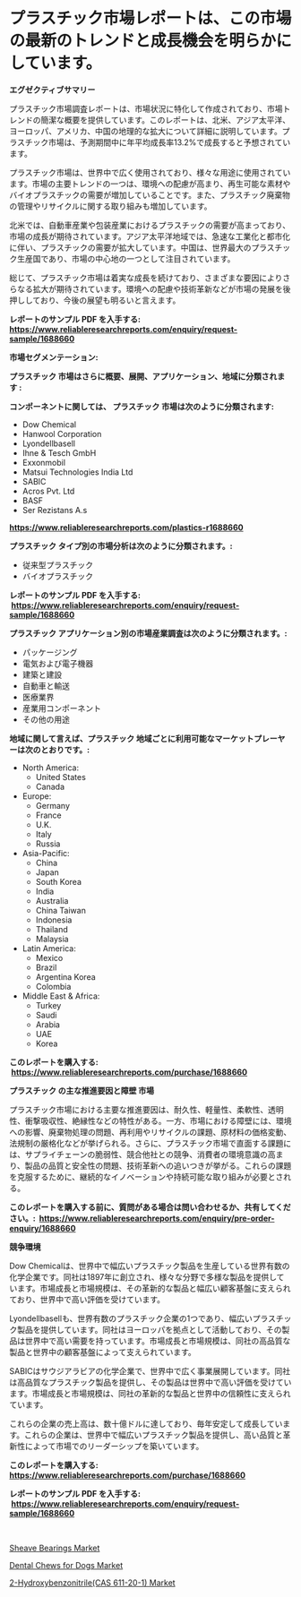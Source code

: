 <p><h1>プラスチック市場レポートは、この市場の最新のトレンドと成長機会を明らかにしています。</h1></p><p><strong>エグゼクティブサマリー</strong></p>
<p><p>プラスチック市場調査レポートは、市場状況に特化して作成されており、市場トレンドの簡潔な概要を提供しています。このレポートは、北米、アジア太平洋、ヨーロッパ、アメリカ、中国の地理的な拡大について詳細に説明しています。プラスチック市場は、予測期間中に年平均成長率13.2%で成長すると予想されています。</p><p>プラスチック市場は、世界中で広く使用されており、様々な用途に使用されています。市場の主要トレンドの一つは、環境への配慮が高まり、再生可能な素材やバイオプラスチックの需要が増加していることです。また、プラスチック廃棄物の管理やリサイクルに関する取り組みも増加しています。</p><p>北米では、自動車産業や包装産業におけるプラスチックの需要が高まっており、市場の成長が期待されています。アジア太平洋地域では、急速な工業化と都市化に伴い、プラスチックの需要が拡大しています。中国は、世界最大のプラスチック生産国であり、市場の中心地の一つとして注目されています。</p><p>総じて、プラスチック市場は着実な成長を続けており、さまざまな要因によりさらなる拡大が期待されています。環境への配慮や技術革新などが市場の発展を後押ししており、今後の展望も明るいと言えます。</p></p>
<p><strong>レポートのサンプル PDF を入手する: <a href="https://www.reliableresearchreports.com/enquiry/request-sample/1688660">https://www.reliableresearchreports.com/enquiry/request-sample/1688660</a></strong></p>
<p><strong>市場セグメンテーション:</strong></p>
<p><strong> プラスチック 市場はさらに概要、展開、アプリケーション、地域に分類されます :</strong></p>
<p><strong>コンポーネントに関しては、 プラスチック 市場は次のように分類されます: &nbsp;</strong></p>
<p><ul><li>Dow Chemical</li><li>Hanwool Corporation</li><li>Lyondellbasell</li><li>Ihne & Tesch GmbH</li><li>Exxonmobil</li><li>Matsui Technologies India Ltd</li><li>SABIC</li><li>Acros Pvt. Ltd</li><li>BASF</li><li>Ser Rezistans A.s</li></ul></p>
<p><strong><a href="https://www.reliableresearchreports.com/plastics-r1688660">https://www.reliableresearchreports.com/plastics-r1688660</a></strong></p>
<p><strong> プラスチック タイプ別の市場分析は次のように分類されます。:</strong></p>
<p><ul><li>従来型プラスチック</li><li>バイオプラスチック</li></ul></p>
<p><strong>レポートのサンプル PDF を入手する: &nbsp;<a href="https://www.reliableresearchreports.com/enquiry/request-sample/1688660">https://www.reliableresearchreports.com/enquiry/request-sample/1688660</a></strong></p>
<p><strong> プラスチック アプリケーション別の市場産業調査は次のように分類されます。:</strong></p>
<p><ul><li>パッケージング</li><li>電気および電子機器</li><li>建築と建設</li><li>自動車と輸送</li><li>医療業界</li><li>産業用コンポーネント</li><li>その他の用途</li></ul></p>
<p><strong>地域に関して言えば、プラスチック 地域ごとに利用可能なマーケットプレーヤーは次のとおりです。:</strong></p>
<p><ul>
    <li>
        North America:
        <ul>
            <li>United States</li>
            <li>Canada</li>
        </ul>
    </li>
    <li>
        Europe:
        <ul>
            <li>Germany</li>
            <li>France</li>
            <li>U.K.</li>
            <li>Italy</li>
            <li>Russia</li>
        </ul>
    </li>
    <li>
        Asia-Pacific:
        <ul>
            <li>China</li>
            <li>Japan</li>
            <li>South Korea</li>
            <li>India</li>
            <li>Australia</li>
            <li>China Taiwan</li>
            <li>Indonesia</li>
            <li>Thailand</li>
            <li>Malaysia</li>
        </ul>
    </li>
    <li>
        Latin America:
        <ul>
            <li>Mexico</li>
            <li>Brazil</li>
            <li>Argentina Korea</li>
            <li>Colombia</li>
        </ul>
    </li>
    <li>
        Middle East & Africa:
        <ul>
            <li>Turkey</li>
            <li>Saudi</li>
            <li>Arabia</li>
            <li>UAE</li>
            <li>Korea</li>
        </ul>
    </li>
    </ul></p>
<p><strong>このレポートを購入する: &nbsp;<a href="https://www.reliableresearchreports.com/purchase/1688660">https://www.reliableresearchreports.com/purchase/1688660</a></strong></p>
<p><strong>プラスチック の主な推進要因と障壁 市場</strong></p>
<p><p>プラスチック市場における主要な推進要因は、耐久性、軽量性、柔軟性、透明性、衝撃吸収性、絶縁性などの特性がある。一方、市場における障壁には、環境への影響、廃棄物処理の問題、再利用やリサイクルの課題、原材料の価格変動、法規制の厳格化などが挙げられる。さらに、プラスチック市場で直面する課題には、サプライチェーンの脆弱性、競合他社との競争、消費者の環境意識の高まり、製品の品質と安全性の問題、技術革新への追いつきが挙がる。これらの課題を克服するために、継続的なイノベーションや持続可能な取り組みが必要とされる。</p></p>
<p><strong>このレポートを購入する前に、質問がある場合は問い合わせるか、共有してください。:&nbsp; <a href="https://www.reliableresearchreports.com/enquiry/pre-order-enquiry/1688660">https://www.reliableresearchreports.com/enquiry/pre-order-enquiry/1688660</a></strong></p>
<p><strong>競争環境</strong></p>
<p><p>Dow Chemicalは、世界中で幅広いプラスチック製品を生産している世界有数の化学企業です。同社は1897年に創立され、様々な分野で多様な製品を提供しています。市場成長と市場規模は、その革新的な製品と幅広い顧客基盤に支えられており、世界中で高い評価を受けています。</p><p>Lyondellbasellも、世界有数のプラスチック企業の1つであり、幅広いプラスチック製品を提供しています。同社はヨーロッパを拠点として活動しており、その製品は世界中で高い需要を持っています。市場成長と市場規模は、同社の高品質な製品と世界中の顧客基盤によって支えられています。</p><p>SABICはサウジアラビアの化学企業で、世界中で広く事業展開しています。同社は高品質なプラスチック製品を提供し、その製品は世界中で高い評価を受けています。市場成長と市場規模は、同社の革新的な製品と世界中の信頼性に支えられています。</p><p>これらの企業の売上高は、数十億ドルに達しており、毎年安定して成長しています。これらの企業は、世界中で幅広いプラスチック製品を提供し、高い品質と革新性によって市場でのリーダーシップを築いています。</p></p>
<p><strong>このレポートを購入する: &nbsp; <a href="https://www.reliableresearchreports.com/purchase/1688660">https://www.reliableresearchreports.com/purchase/1688660</a></strong></p>
<p><strong>レポートのサンプル PDF を入手する: &nbsp;<a href="https://www.reliableresearchreports.com/enquiry/request-sample/1688660">https://www.reliableresearchreports.com/enquiry/request-sample/1688660</a></strong><strong></strong></p>
<p>&nbsp;</p>
<p><p><a href="https://invited-way-688.notion.site/Sheave-Bearings-Market-Size-Share-Trends-Analysis-Report-By-Application-Regional-Outlook-Compet-dacf420efa0846519d922114e1775e96">Sheave Bearings Market</a></p><p><a href="https://github.com/jodemen/Market-Research-Report-List-2/blob/main/dental-chews-for-dogs-market.md">Dental Chews for Dogs Market</a></p><p><a href="https://issuu.com/reportprime-2/docs/2-hydroxybenzonitrilecas-611-20-1-market-size-2030">2-Hydroxybenzonitrile(CAS 611-20-1) Market</a></p></p>